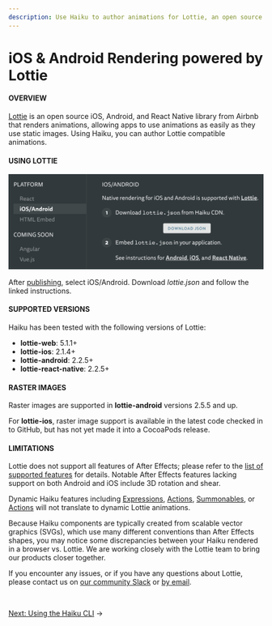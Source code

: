 ```yaml
---
description: Use Haiku to author animations for Lottie, an open source iOS, Android, and React Native library.
---
```


# iOS & Android Rendering powered by Lottie

#### OVERVIEW

[Lottie](https://airbnb.design/lottie/) is an open source iOS, Android, and React Native library from Airbnb that renders animations, allowing apps to use animations as easily as they use static images. Using Haiku, you can author Lottie compatible animations.


#### USING LOTTIE

![](/assets/lottie-json.png)

After [publishing](/embedding-and-using-haiku/publishing-and-embedding.md), select iOS/Android. Download _lottie.json_ and follow the linked instructions.

#### SUPPORTED VERSIONS

Haiku has been tested with the following versions of Lottie:

- **lottie-web**: 5.1.1+
- **lottie-ios**: 2.1.4+
- **lottie-android**: 2.2.5+
- **lottie-react-native**: 2.2.5+

#### RASTER IMAGES

Raster images are supported in **lottie-android** versions 2.5.5 and up.

For **lottie-ios**, raster image support is available in the latest code checked in to GitHub, but has not yet made it into a CocoaPods release.

#### LIMITATIONS

Lottie does not support all features of After Effects; please refer to the [list of supported features](http://airbnb.io/lottie/supported-features.html) for details. Notable After Effects features lacking support on both Android and iOS include 3D rotation and shear.

Dynamic Haiku features including [Expressions](../using-haiku/writing-expressions.md), [Actions](../using-haiku/defining-states.md), [Summonables](../using-haiku/summonables.md), or [Actions](../using-haiku/actions.md) will not translate to dynamic Lottie animations.

Because Haiku components are typically created from scalable vector graphics (SVGs), which use many different conventions than After Effects shapes, you may notice some discrepancies between your Haiku rendered in a browser vs. Lottie. We are working closely with the Lottie team to bring our products closer together.

If you encounter any issues, or if you have any questions about Lottie, please contact us on [our community Slack](https://www.haiku.ai/slack-community) or [by email](mailto:contact@haiku.ai).

<br>

[Next: Using the Haiku CLI](/using-haiku/using-the-cli.md) &rarr;

